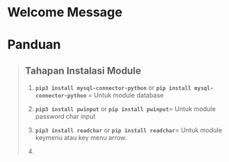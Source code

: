 # Welcome Message





# Panduan

> ## Tahapan Instalasi Module 
> 
> 1. **`pip3 install mysql-connector-python`** or **`pip install mysql-connector-python`** = Untuk module database
> 
> 2. **`pip3 install pwinput`** or **`pip install pwinput`**= Untuk module password char input
> 
> 3. **`pip3 install readchar`** or **`pip install readchar`**= Untuk module keymenu atau key menu arrow.
> 4. 




